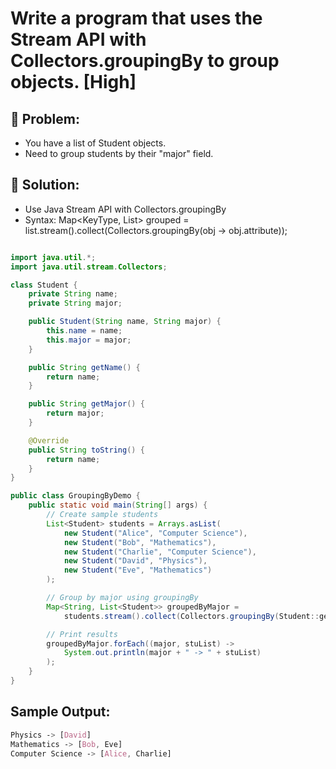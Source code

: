 # Write a program that uses the Stream API with Collectors.groupingBy to group objects. [High]


## 🔹 Problem:
   - You have a list of Student objects.
   - Need to group students by their "major" field.

## 🔹 Solution:
   - Use Java Stream API with Collectors.groupingBy
   - Syntax:
        Map<KeyType, List<ValueType>> grouped =
              list.stream().collect(Collectors.groupingBy(obj -> obj.attribute));

```java

import java.util.*;
import java.util.stream.Collectors;

class Student {
    private String name;
    private String major;

    public Student(String name, String major) {
        this.name = name;
        this.major = major;
    }

    public String getName() {
        return name;
    }

    public String getMajor() {
        return major;
    }

    @Override
    public String toString() {
        return name;
    }
}

public class GroupingByDemo {
    public static void main(String[] args) {
        // Create sample students
        List<Student> students = Arrays.asList(
            new Student("Alice", "Computer Science"),
            new Student("Bob", "Mathematics"),
            new Student("Charlie", "Computer Science"),
            new Student("David", "Physics"),
            new Student("Eve", "Mathematics")
        );

        // Group by major using groupingBy
        Map<String, List<Student>> groupedByMajor =
            students.stream().collect(Collectors.groupingBy(Student::getMajor));

        // Print results
        groupedByMajor.forEach((major, stuList) -> 
            System.out.println(major + " -> " + stuList)
        );
    }
}

```

## Sample Output:
```css
Physics -> [David]
Mathematics -> [Bob, Eve]
Computer Science -> [Alice, Charlie]
```

